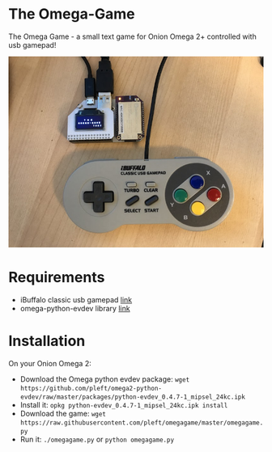 # The Omega-Game
The Omega Game - a small text game for Onion Omega 2+ controlled with usb gamepad!

![alt text][screenshot]

# Requirements
- iBuffalo classic usb gamepad [link](https://www.amazon.com/Buffalo-iBuffalo-Classic-Gamepad-BSGP801GY/dp/B002B9XB0E)
- omega-python-evdev library [link](https://github.com/pleft/omega2-python-evdev)

# Installation

On your Onion Omega 2:
- Download the Omega python evdev package: `wget https://github.com/pleft/omega2-python-evdev/raw/master/packages/python-evdev_0.4.7-1_mipsel_24kc.ipk`
- Install it: `opkg python-evdev_0.4.7-1_mipsel_24kc.ipk install`
- Download the game: `wget https://raw.githubusercontent.com/pleft/omegagame/master/omegagame.py`
- Run it: `./omegagame.py` or `python omegagame.py`


[screenshot]: https://github.com/pleft/omegagame/raw/master/IMG_1894.JPG "OmegaGame for Onion Omega 2+"

